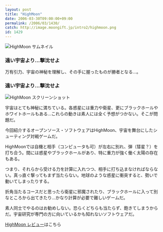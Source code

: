 ```yaml
---
layout: post
title: "HighMoon"
date: 2006-03-30T09:00:00+09:00
permalink: /2006/03/1430/
catch: http://image.moongift.jp/intro2/highmoon.png
id: 1429
---
```

 ![HighMoon サムネイル](http://image.moongift.jp/intro2/highmoon.t.png "HighMoon サムネイル")
  

### 遠い宇宙より…撃沈せよ
  
万有引力、宇宙の神秘を理解し、その手に握ったものが勝者となる…。  
<!--more-->  

### 遠い宇宙より…撃沈せよ
  

![HighMoon スクリーンショット](http://image.moongift.jp/intro2/highmoon.png "HighMoon スクリーンショット")

  

宇宙はとても神秘に満ちている。各惑星には重力や衛星、更にブラックホールやホワイトホールもある…これらの動きは素人には全く予想がつかない。そこが問題だ。

  

今回紹介するオープンソース・ソフトウェアはHighMoon、宇宙を舞台にしたシューティング対戦ゲームだ。

  

HighMoonでは自機と相手（コンピュータも可）が左右に別れ、弾（彗星？）を打ち合う。間には惑星やブラックホールがあり、特に重力が強く働く太陽の存在もある。

  

つまり、それらから受ける力を計算に入れつつ、相手に打ち込まなければならない。真っ直ぐ撃ってもまず当たらない。地球のような惑星に衝突すると、勢いで動いてしまったりする。

  

折角当たるコースだと思ったら衛星に邪魔されたり、ブラックホールに入って別なところから出てきたり…かなり計算が必要で難しいゲームだ。

  

素人同士でやるのはお勧めしない。恐らくどちらも当たらず、飽きてしまうからだ。宇宙研究が専門の方に向いているかも知れないソフトウェアだ。

  

[HighMoon レビュー](http://oss.moongift.jp/review/i-1432.html)はこちら

